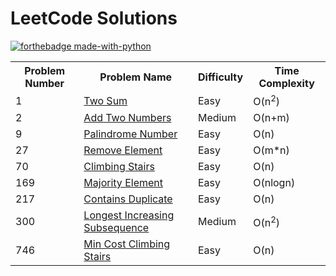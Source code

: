 # LeetCode Solutions

[![forthebadge made-with-python](http://ForTheBadge.com/images/badges/made-with-python.svg)](https://www.python.org/)

<table style="width:100%">
  
  <tr>
    <th>Problem Number</th>
    <th>Problem Name</th>
    <th>Difficulty</th>
    <th>Time Complexity</th>
  </tr>
  
  <tr>
    <td>1</td>
    <td><a href="https://github.com/Vigneshbaalaji/LeetCode_Solutions/blob/main/Two_Sum.py">Two Sum</a></td> 
    <td>Easy</td>
    <td>O(n<sup>2</sup>)</td>
  </tr>
  
  <tr>
    <td>2</td>
    <td><a href="https://github.com/Vigneshbaalaji/LeetCode_Solutions/blob/main/Add_Two_Numbers.py">Add Two Numbers</a></td> 
    <td>Medium</td>
    <td>O(n+m)</td>
  </tr>
  
  
  <tr>
    <td>9</td>
    <td><a href="https://github.com/Vigneshbaalaji/LeetCode_Solutions/blob/main/Palindrome_Number.py">Palindrome Number</a></td> 
    <td>Easy</td>
    <td>O(n)</td>
  </tr>
  
  <tr>
    <td>27</td>
    <td><a href="https://github.com/Vigneshbaalaji/LeetCode_Solutions/blob/main/Remove_Element.py">Remove Element</a></td> 
    <td>Easy</td>
    <td>O(m*n)</td>
  </tr>

  <tr>
    <td>70</td>
    <td><a href="https://github.com/Vigneshbaalaji/LeetCode_Solutions/blob/main/Climbing_Stairs.py">Climbing Stairs</a></td> 
    <td>Easy</td>
    <td>O(n)</td>
  </tr>
  
  <tr>
    <td>169</td>
    <td><a href="https://github.com/Vigneshbaalaji/LeetCode_Solutions/blob/main/Majority_Element.py">Majority Element</a></td> 
    <td>Easy</td>
    <td>O(nlogn)</td>
  </tr>
  
  <tr>
    <td>217</td>
    <td><a href="https://github.com/Vigneshbaalaji/LeetCode_Solutions/blob/main/Contains_Duplicate.py">Contains Duplicate</a></td> 
    <td>Easy</td>
    <td>O(n)</td>
  </tr>
  
  <tr>
    <td>300</td>
    <td><a href="https://github.com/Vigneshbaalaji/LeetCode_Solutions/blob/main/Longest_Increasing_Subsequence.py">Longest Increasing Subsequence</a></td> 
    <td>Medium</td>
    <td>O(n<sup>2</sup>)</td>
  </tr>

  <tr>
    <td>746</td>
    <td><a href="https://github.com/Vigneshbaalaji/LeetCode_Solutions/blob/main/Min_Cost_Climbing_Stairs.py">Min Cost Climbing Stairs</a></td> 
    <td>Easy</td>
    <td>O(n)</td>
  </tr>
  
</table>
